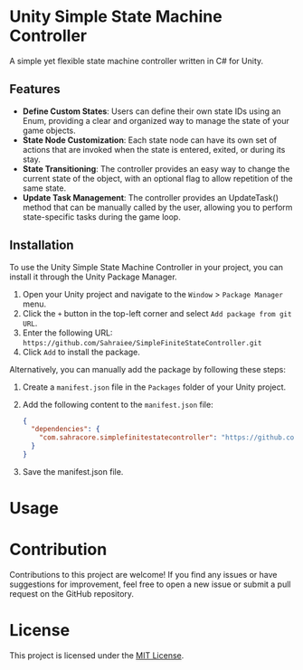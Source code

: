 # Unity Simple State Machine Controller

A simple yet flexible state machine controller written in C# for Unity.

## Features

- **Define Custom States**: Users can define their own state IDs using an Enum, providing a clear and organized way to manage the state of your game objects.
- **State Node Customization**: Each state node can have its own set of actions that are invoked when the state is entered, exited, or during its stay.
- **State Transitioning**: The controller provides an easy way to change the current state of the object, with an optional flag to allow repetition of the same state.
- **Update Task Management**: The controller provides an UpdateTask() method that can be manually called by the user, allowing you to perform state-specific tasks during the game loop.


## Installation

To use the Unity Simple State Machine Controller in your project, you can install it through the Unity Package Manager.

1. Open your Unity project and navigate to the `Window` > `Package Manager` menu.
2. Click the `+` button in the top-left corner and select `Add package from git URL`.
3. Enter the following URL: `https://github.com/Sahraiee/SimpleFiniteStateController.git`
4. Click `Add` to install the package.

Alternatively, you can manually add the package by following these steps:

1. Create a `manifest.json` file in the `Packages` folder of your Unity project.
2. Add the following content to the `manifest.json` file:

   ```json
   {
     "dependencies": {
       "com.sahracore.simplefinitestatecontroller": "https://github.com/Sahraiee/SimpleFiniteStateController.git"
     }
   }
3. Save the manifest.json file.


# Usage








# Contribution
Contributions to this project are welcome! If you find any issues or have suggestions for improvement, feel free to open a new issue or submit a pull request on the GitHub repository.

# License
This project is licensed under the [MIT License](https://github.com/Sahraiee/SimpleFiniteStateController?tab=MIT-1-ov-file#MIT-1-ov-file).
